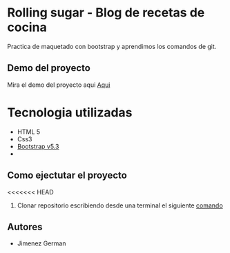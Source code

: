 # Rolling sugar - Blog  de recetas de cocina

Practica de maquetado con bootstrap y aprendimos los comandos de git.

## Demo del proyecto 

Mira el demo del proyecto aqui [Aqui](https://rollingsugarcomision13.netlify.app/)

# Tecnologia utilizadas
- HTML 5
- Css3
- [Bootstrap v5.3](https://getbootstrap.com/)
- 

## Como ejectutar el proyecto 

<<<<<<< HEAD
1. Clonar repositorio escribiendo desde una terminal el siguiente [comando](https://github.com/linkincito/rollingSugarComision13.git)




## Autores
- Jimenez German
